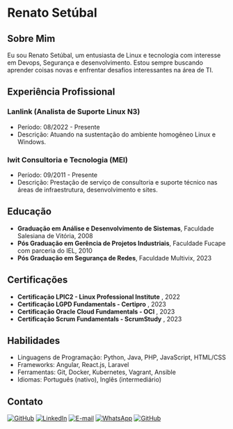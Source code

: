 
# Renato Setúbal

## Sobre Mim
Eu sou Renato Setúbal, um entusiasta de Linux e tecnologia com interesse em Devops, Segurança e desenvolvimento. Estou sempre buscando aprender coisas novas e enfrentar desafios interessantes na área de TI.

## Experiência Profissional
### Lanlink (Analista de Suporte Linux N3)
- Período: 08/2022 - Presente
- Descrição: Atuando na sustentação do ambiente homogêneo Linux e Windows.

### Iwit Consultoria e Tecnologia (MEI)
- Período: 09/2011 - Presente
- Descrição: Prestação de serviço de consultoria e suporte técnico nas áreas de infraestrutura, desenvolvimento e sites. 

## Educação
- **Graduação em Análise e Desenvolvimento de Sistemas**, Faculdade Salesiana de Vitória, 2008
- **Pós Graduação em Gerência de Projetos Industriais**, Faculdade Fucape com parceria do IEL, 2010
- **Pós Graduação em Segurança de Redes**, Faculdade Multivix, 2023

## Certificações
- **Certificação LPIC2 - Linux Professional Institute** , 2022
- **Certificação LGPD Fundamentals - Certipro** , 2023
- **Certificação Oracle Cloud Fundamentals - OCI** , 2023
- **Certificação Scrum Fundamentals - ScrumStudy** , 2023

## Habilidades
- Linguagens de Programação: Python, Java, PHP, JavaScript, HTML/CSS
- Frameworks: Angular, React.js, Laravel
- Ferramentas: Git, Docker, Kubernetes, Vagrant, Ansible
- Idiomas: Português (nativo), Inglês (intermediário)

## Contato 
[![GitHub](https://img.shields.io/badge/GitHub-000?style=for-the-badge&logo=github&logoColor=30A3DC)](https://docs.github.com/renatosetubal)  [![LinkedIn](https://img.shields.io/badge/linkedin-black.svg?style=for-the-badge&logo=linkedin&logoColor=blue)](https://www.linkedin.com/in/remiset/)  [![E-mail](https://img.shields.io/badge/-Email-000?style=for-the-badge&logo=microsoft-outlook&logoColor=blue)](mailto:remiset@gmail.com)  [![WhatsApp](https://img.shields.io/badge/WhatsApp-black?style=for-the-badge&logo=whatsapp&logoColor=blue)](https://wa.me/55+27+999108139)  [![GitHub](https://img.shields.io/badge/GitHub-000?style=for-the-badge&logo=github&logoColor=blue)](https://github.com/renatosetubal)

